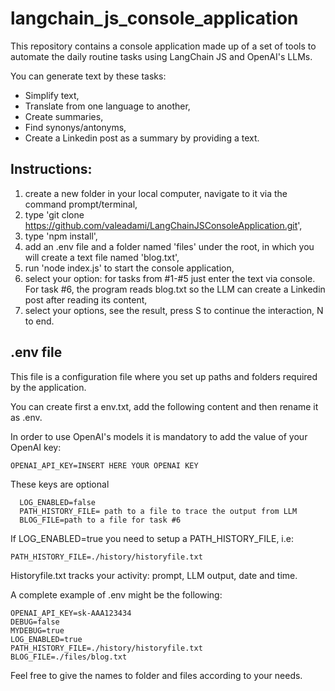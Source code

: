 # langchain_js_console_application

This repository contains a console application made up of a set of tools to automate the daily routine tasks using LangChain JS and OpenAI's LLMs. 

You can generate text by these tasks:
-  Simplify text, 
-  Translate from one language to another,
-  Create summaries,
-  Find synonys/antonyms,
-  Create a Linkedin post as a summary by providing a text.

## Instructions:

1. create a new folder in your local computer, navigate to it via the command prompt/terminal,
2. type 'git clone https://github.com/valeadami/LangChainJSConsoleApplication.git',
3. type 'npm install',
3. add an .env file and a folder named 'files' under the root, in which you will create a text file named 'blog.txt',
4. run 'node index.js' to start the console application,
5. select your option: for tasks from #1-#5 just enter the text via console. For task #6, the program reads blog.txt so the LLM can create a Linkedin post after reading its content,
6. select your options, see the result, press S to continue the interaction, N to end.

## .env file

This file is a configuration file where you set up paths and folders required by the application.

You can create first a env.txt, add the following content and then rename it as .env.

In order to use OpenAI's models it is mandatory to add the value of your OpenAI key:

```OPENAI_API_KEY=INSERT HERE YOUR OPENAI KEY```

These keys are optional
  ```  
    LOG_ENABLED=false
    PATH_HISTORY_FILE= path to a file to trace the output from LLM
    BLOG_FILE=path to a file for task #6
```
If LOG_ENABLED=true you need to setup a PATH_HISTORY_FILE, i.e:

```PATH_HISTORY_FILE=./history/historyfile.txt```

Historyfile.txt tracks your activity: prompt, LLM output, date and time.

A complete example of .env might be the following:
```
OPENAI_API_KEY=sk-AAA123434
DEBUG=false
MYDEBUG=true
LOG_ENABLED=true
PATH_HISTORY_FILE=./history/historyfile.txt
BLOG_FILE=./files/blog.txt
```
Feel free to give the names to folder and files according to your needs.



